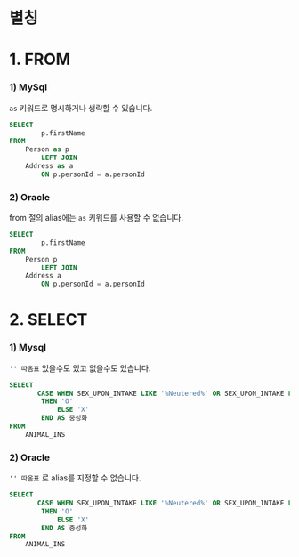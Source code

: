 # 별칭

# 1. FROM
### 1)  MySql
`as` 키워드로 명시하거나 생략할 수 있습니다.
```sql
SELECT
        p.firstName
FROM 
    Person as p
        LEFT JOIN
    Address as a
        ON p.personId = a.personId
```

### 2) Oracle
from 절의 alias에는 `as` 키워드를 사용할 수 없습니다.

```sql
SELECT
        p.firstName
FROM 
    Person p
        LEFT JOIN
    Address a
        ON p.personId = a.personId
```

# 2. SELECT
### 1) Mysql
`'' 따옴표` 있을수도 있고 없을수도 있습니다.
```sql
SELECT
       CASE WHEN SEX_UPON_INTAKE LIKE '%Neutered%' OR SEX_UPON_INTAKE LIKE '%Spayed%'
        THEN 'O'
            ELSE 'X'
        END AS 중성화
FROM 
    ANIMAL_INS
```

### 2) Oracle
`'' 따옴표` 로 alias를 지정할 수 없습니다.
```sql
SELECT
       CASE WHEN SEX_UPON_INTAKE LIKE '%Neutered%' OR SEX_UPON_INTAKE LIKE '%Spayed%'
        THEN 'O'
            ELSE 'X'
        END AS 중성화
FROM 
    ANIMAL_INS
```
